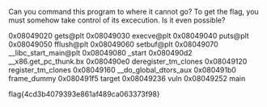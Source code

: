 Can you command this program to where it cannot go?
To get the flag, you must somehow take control of its excecution.
Is it even possible?


0x08049020  gets@plt
0x08049030  execve@plt
0x08049040  puts@plt
0x08049050  fflush@plt
0x08049060  setbuf@plt
0x08049070  __libc_start_main@plt
0x08049080  _start
0x080490d2  __x86.get_pc_thunk.bx
0x080490e0  deregister_tm_clones
0x08049120  register_tm_clones
0x08049160  __do_global_dtors_aux
0x080491b0  frame_dummy
0x080491f5  target
0x08049236  vuln
0x08049252  main


flag{4cd3b4079393e861af489ca063373f98}